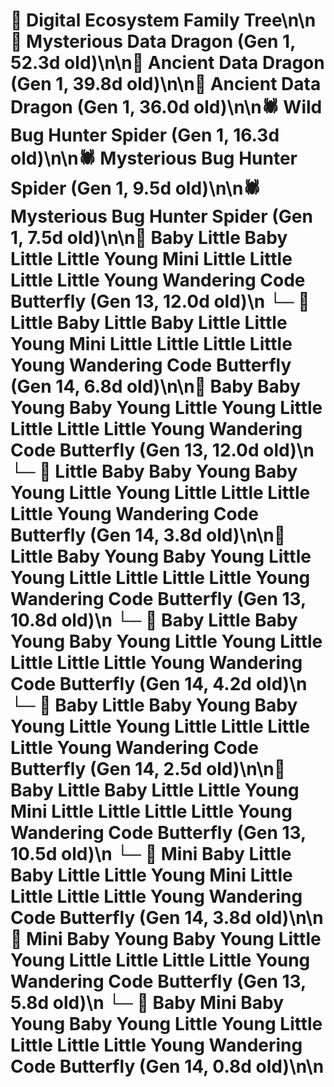# 🌳 Digital Ecosystem Family Tree\n\n🐉 Mysterious Data Dragon (Gen 1, 52.3d old)\n\n🐉 Ancient Data Dragon (Gen 1, 39.8d old)\n\n🐉 Ancient Data Dragon (Gen 1, 36.0d old)\n\n🕷️ Wild Bug Hunter Spider (Gen 1, 16.3d old)\n\n🕷️ Mysterious Bug Hunter Spider (Gen 1, 9.5d old)\n\n🕷️ Mysterious Bug Hunter Spider (Gen 1, 7.5d old)\n\n🦋 Baby Little Baby Little Little Young Mini Little Little Little Little Young Wandering Code Butterfly (Gen 13, 12.0d old)\n  └─ 🦋 Little Baby Little Baby Little Little Young Mini Little Little Little Little Young Wandering Code Butterfly (Gen 14, 6.8d old)\n\n🦋 Baby Baby Young Baby Young Little Young Little Little Little Little Young Wandering Code Butterfly (Gen 13, 12.0d old)\n  └─ 🦋 Little Baby Baby Young Baby Young Little Young Little Little Little Little Young Wandering Code Butterfly (Gen 14, 3.8d old)\n\n🦋 Little Baby Young Baby Young Little Young Little Little Little Little Young Wandering Code Butterfly (Gen 13, 10.8d old)\n  └─ 🦋 Baby Little Baby Young Baby Young Little Young Little Little Little Little Young Wandering Code Butterfly (Gen 14, 4.2d old)\n  └─ 🦋 Baby Little Baby Young Baby Young Little Young Little Little Little Little Young Wandering Code Butterfly (Gen 14, 2.5d old)\n\n🦋 Baby Little Baby Little Little Young Mini Little Little Little Little Young Wandering Code Butterfly (Gen 13, 10.5d old)\n  └─ 🦋 Mini Baby Little Baby Little Little Young Mini Little Little Little Little Young Wandering Code Butterfly (Gen 14, 3.8d old)\n\n🦋 Mini Baby Young Baby Young Little Young Little Little Little Little Young Wandering Code Butterfly (Gen 13, 5.8d old)\n  └─ 🦋 Baby Mini Baby Young Baby Young Little Young Little Little Little Little Young Wandering Code Butterfly (Gen 14, 0.8d old)\n\n